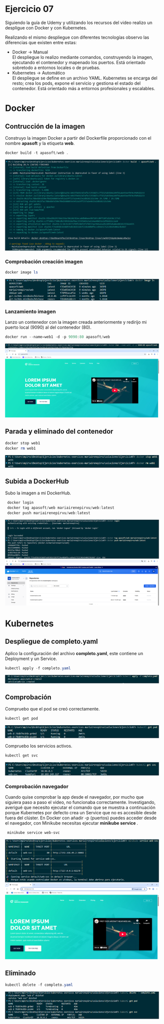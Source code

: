 # Ejercicio 07
Siguiendo la guía de Udemy y utilizando los recursos del video realizo un despligue con Docker y con Kubernetes. 

Realizando el mismo despliegue con diferentes tecnologías observo las diferencias que existen entre estas:

* Docker -> Manual <br>
El despliegue lo realizo mediante comandos, construyendo la imagen, ejecutando el contenedor y mapenado los puertos. Está orientado sobretodo a entornos locales o de pruebas. 
* Kubernetes -> Automático <br>
El despliegue se define en un archivo YAML. Kubernetes se encarga del resto; crea los pods, expone el servicio y gestiona el estado del contenedor. Está orientado más a entornos profesionales y escalables. 

# Docker 
## Contrucción de la imagen 
Construyo la imagen Docker a partir del Dockerfile proporcionado con el nombre **apasoft** y la etiqueta **web**.
```powershell
docker build -t apasoft/web .
```
<img src="../../auxiliar/ej7.png">

### Comprobación creación imagen 
```powershell 
docker image ls 
```
<img src="../../auxiliar/ej7.5.png">

### Lanzamiento imagen 
Lanzo un contenedor con la imagen creada anteriormente y redirijo mi puerto local (9090) al del contenedor (80).
```powershell 
docker run --name=web1 -d -p 9090:80 apasoft/web
```
<img src="../../auxiliar/ej7.1.png">
<img src="../../auxiliar/ej7.2.png">

## Parada y eliminado del contenedor 
```powershell 
docker stop web1
docker rm web1
```

<img src="../../auxiliar/ej7.6.png">


## Subida a DockerHub
Subo la imagen a mi DockerHub. 

```powershell
 docker login
 docker tag apasoft/web mariairenepirvu/web:latest
 docker push mariairenepirvu/web:latest
```
<img src="../../auxiliar/ej7.3.png">
<img src="../../auxiliar/ej7.4.png">

<br>


# Kubernetes

## Despliegue de completo.yaml
Aplico la configuración del archivo **completo.yaml**, este contiene un Deployment y un Service. 
```powershell
kubectl apply -f completo.yaml
```
<img src="../../auxiliar/ej7.7.png">

## Comprobación 
Compruebo que el pod se creó correctamente. 
```powershell
kubectl get pod
```
<img src="../../auxiliar/ej7.8.png">

Compruebo los servicios activos.
```powershell
kubectl get svc
```
<img src="../../auxiliar/ej7.9.png">


### Comprobación navegador 
Cuando quise comprobar la app desde el navegador, por mucho que siguiera paso a paso el video, no funcionaba correctamente. Investigando, averigué que necesito ejecutar el comando que se muestra a continuación porque Kubernetes por defecto crea un Service que no es accesible desde fuera del clúster.
En Docker con añadir -p (puertos) puedes acceder desde el navegador, con Minikube necesitas ejecutar **minikube service <nombre servicio>**.

```powershell
 minikube service web-svc
```

<img src="../../auxiliar/ej7.11.png">

<img src="../../auxiliar/ej7.10.png">

## Eliminado
```powershell 
kubectl delete -f completo.yaml
```

<img src="../../auxiliar/ej7.12.png">
